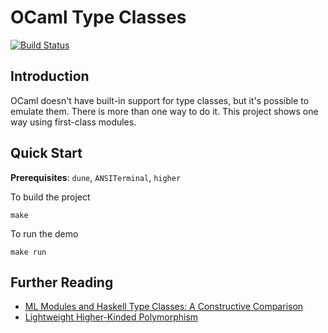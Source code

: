# OCaml Type Classes

[![Build Status](https://travis-ci.org/hongchangwu/ocaml-type-classes.svg?branch=master)](https://travis-ci.org/hongchangwu/ocaml-type-classes)

## Introduction

OCaml doesn't have built-in support for type classes, but it's possible
to emulate them. There is more than one way to do it. This project
shows one way using first-class modules.

## Quick Start

**Prerequisites**: `dune`, `ANSITerminal`, `higher`

To build the project

```
make
```

To run the demo

```
make run
```

## Further Reading
- [ML Modules and Haskell Type Classes: A Constructive Comparison](http://www.stefanwehr.de/publications/Wehr_ML_modules_and_Haskell_type_classes_SHORT.pdf)
- [Lightweight Higher-Kinded Polymorphism](https://ocamllabs.github.io/higher/lightweight-higher-kinded-polymorphism.pdf)

